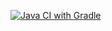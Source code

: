 [![Java CI with Gradle](https://github.com/aliceintights/patterns_task2/actions/workflows/gradle.yml/badge.svg)](https://github.com/aliceintights/patterns_task2/actions/workflows/gradle.yml)